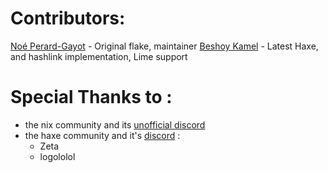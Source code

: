 # Contributors:

[Noé Perard-Gayot](https://github.com/MadMcCrow) - Original flake, maintainer
[Beshoy Kamel](https://github.com/bwkam) - Latest Haxe, and hashlink implementation, Lime support

# Special Thanks to :
- the nix community and its [unofficial discord](https://discord.gg/NJZ83pdM)
- the haxe community and it's [discord](https://discord.gg/UqzaWntA) :
    - Zeta
    - logololol